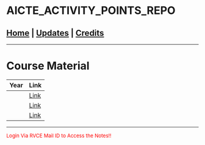 # AICTE_ACTIVITY_POINTS_REPO

## [Home](../main/index.md) | [Updates](../main/updates.md) | [Credits](../main/credits.md)

---

# Course Material


| Year            | Link                                                                                              |
| --------------------------- | ------------------------------------------------------------------------------------------------- |
| <club>                | [Link]()   |
| <club>                 | [Link]()   |
| <club>                | [Link]()   |

___

<p style="color:red; font-size:small;">
   Login Via RVCE Mail ID to Access the Notes!!
</p>
